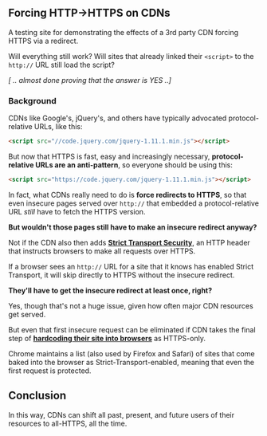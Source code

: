 ## Forcing HTTP->HTTPS on CDNs

A testing site for demonstrating the effects of a 3rd party CDN forcing HTTPS via a redirect.

Will everything still work? Will sites that already linked their `<script>` to the `http://` URL still load the script?

_[ .. almost done proving that the answer is YES ..]_

### Background

CDNs like Google's, jQuery's, and others have typically advocated protocol-relative URLs, like this:

```html
<script src="//code.jquery.com/jquery-1.11.1.min.js"></script>
```

But now that HTTPS is fast, easy and increasingly necessary, **protocol-relative URLs are an anti-pattern**, so everyone should be using this:

```html
<script src="https://code.jquery.com/jquery-1.11.1.min.js"></script>
```

In fact, what CDNs really need to do is **force redirects to HTTPS**, so that even insecure pages served over `http://` that embedded a protocol-relative URL _still_ have to fetch the HTTPS version.

**But wouldn't those pages still have to make an insecure redirect anyway?**

Not if the CDN also then adds **[Strict Transport Security](https://developer.mozilla.org/en-US/docs/Web/Security/HTTP_strict_transport_security)**, an HTTP header that instructs browsers to make all requests over HTTPS.

If a browser sees an `http://` URL for a site that it knows has enabled Strict Transport, it will skip directly to HTTPS without the insecure redirect.

**They'll have to get the insecure redirect at least once, right?**

Yes, though that's not a huge issue, given how often major CDN resources get served.

But even that first insecure request can be eliminated if CDN takes the final step of **[hardcoding their site into browsers](https://hstspreload.appspot.com/)** as HTTPS-only.

Chrome maintains a list (also used by Firefox and Safari) of sites that come baked into the browser as Strict-Transport-enabled, meaning that even the first request is protected.

## Conclusion

In this way, CDNs can shift all past, present, and future users of their resources to all-HTTPS, all the time.
